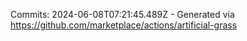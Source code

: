 Commits: 2024-06-08T07:21:45.489Z - Generated via https://github.com/marketplace/actions/artificial-grass
<br>
